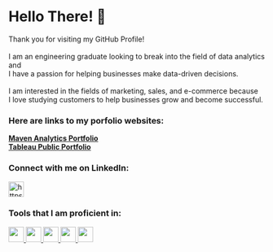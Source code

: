<h1 align="left">Hello There! 👋</h1>
<p align="left"> Thank you for visiting my GitHub Profile! <br> <br>
                 I am an engineering graduate looking to break into the field of data analytics and <br>
                 I have a passion for helping businesses make data-driven decisions. <br> <br>
                 I am interested in the fields of marketing, sales, and e-commerce because <br>
                 I love studying customers to help businesses grow and become successful.
</p>

<h3 alight="left">Here are links to my porfolio websites:</h3>
<p>
  <a href="https://www.mavenanalytics.io/profile/Chris-Barnett/87013525"><strong>Maven Analytics Portfolio</strong></a> <br>
  <a href="https://public.tableau.com/app/profile/chris.barnett3765/vizzes"><strong>Tableau Public Portfolio</strong></a>
</p>

<h3 align="left">Connect with me on LinkedIn:</h3>
<p align="left">
  <a href="https://www.linkedin.com/in/chris-b-79abbb125/" target="blank">
  <img align="center" src="https://raw.githubusercontent.com/rahuldkjain/github-profile-readme-generator/master/src/images/icons/Social/linked-in-alt.svg"
                      alt="https://www.linkedin.com/in/chris-b-79abbb125/" width="30" height="30" /> </a>
</p>

<h3 align="left">Tools that I am proficient in:</h3> 
<p>
  <a href="https://i.imgur.com/m5DOC4b.png" target="_blank" rel="noreferrer">
  <img src="https://i.imgur.com/m5DOC4b.png" width="30" height="30"> </a>
  
  <a href="https://imgur.com/qaBHcYQ.png" target="_blank" rel="noreferrer">
  <img src="https://i.imgur.com/qaBHcYQ.png" width="30" height="30"> </a>
  
  <a href="https://i.imgur.com/8JkVXxY.png" target="_blank" rel="noreferrer">
  <img src="https://i.imgur.com/8JkVXxY.png" width="30" height="30"> </a>
  
  <a href="https://i.imgur.com/LIaT2jO.png" target="_blank" rel="noreferrer">
  <img src="https://i.imgur.com/LIaT2jO.png" width="30" height="30"> </a>
  
  <a href="https://i.imgur.com/Y1QiQw4.png" target="_blank" rel="noreferrer">
  <img src="https://i.imgur.com/Y1QiQw4.png" width="30" height="30"> </a>
</p>
